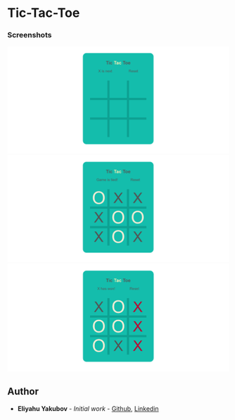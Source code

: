 # Tic-Tac-Toe

### Screenshots

<img src="https://github.com/EliYakubov7/Tic-Tac-Toe/blob/main/screenshots/empty_board.png" width="1000">  
<img src="https://github.com/EliYakubov7/Tic-Tac-Toe/blob/main/screenshots/game_is_tied.png" width="1000">  
<img src="https://github.com/EliYakubov7/Tic-Tac-Toe/blob/main/screenshots/x_has_won.png" width="1000">  

## Author

* **Eliyahu Yakubov** - *Initial work* - [Github](https://github.com/EliYakubov7), [Linkedin](https://www.linkedin.com/in/eli-yakubov-961908173)
